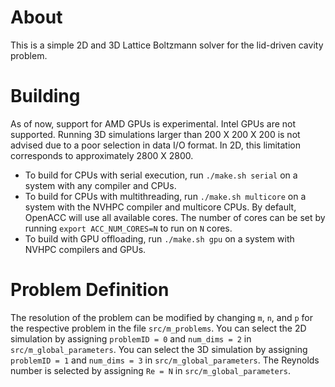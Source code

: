 # About
This is a simple 2D and 3D Lattice Boltzmann solver for the lid-driven cavity problem.

# Building
As of now, support for AMD GPUs is experimental.
Intel GPUs are not supported.
Running 3D simulations larger than 200 X 200 X 200 is not advised due to a poor selection in data I/O format.
In 2D, this limitation corresponds to approximately 2800 X 2800.

- To build for CPUs with serial execution, run `./make.sh serial` on a system with any compiler and CPUs.
- To build for CPUs with multithreading, run `./make.sh multicore` on a system with the NVHPC compiler and multicore CPUs.
By default, OpenACC will use all available cores.
The number of cores can be set by running `export ACC_NUM_CORES=N` to run on `N` cores.
- To build with GPU offloading, run `./make.sh gpu` on a system with NVHPC compilers and GPUs.

# Problem Definition
The resolution of the problem can be modified by changing `m`, `n`, and `p` for the respective problem in the file `src/m_problems`.
You can select the 2D simulation by assigning `problemID = 0` and `num_dims = 2` in `src/m_global_parameters`.
You can select the 3D simulation by assigning `problemID = 1` and `num_dims = 3` in `src/m_global_parameters`.
The Reynolds number is selected by assigning `Re = N` in `src/m_global_parameters`.
